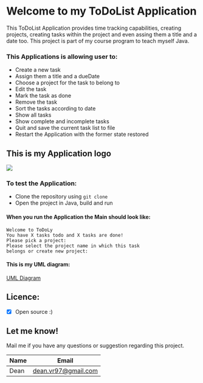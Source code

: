 # Welcome to my ToDoList Application
This ToDoList Application provides time tracking capabilities, creating projects,
creating tasks within the project and even assing them a title and a date too.
This project is part of my course program to teach myself Java.



### This Applications is allowing user to:
  <!-- UL -->
  * Create a new task
  * Assign them a title and a dueDate
  * Choose a project for the task to belong to
  * Edit the task
  * Mark the task as done
  * Remove the task
  * Sort the tasks according to date
  * Show all tasks
   * Show complete and incomplete tasks
   * Quit and save the current task list to file
   * Restart the Application with the former state restored

## This is my Application logo
  ![](https://www.myclientsplus.com/media/1007/task2fpractice-management.png)

### To test the Application:
* Clone the repository using ```git clone```
* Open the project in Java, build and run

#### When you run the Application the Main should look like:
```
Welcome to ToDoLy
You have X tasks todo and X tasks are done!
Please pick a project:
Please select the project name in which this task
belongs or create new project:
```
#### This is my UML diagram:
[UML Diagram](https://github.com/deannvr/TODOListApp.sda/blob/feature/diagram/TodoListAppUmlDiagram.png)


## Licence:
* [x] Open source :)

## Let me know!
Mail me if you have any questions or suggestion regarding this project.

<!-- Tables -->
| Name | Email               |
| ---- | ------------------- |
| Dean | dean.vr97@gmail.com |
